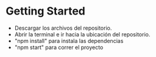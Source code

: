 # Getting Started
* Descargar los archivos del repositorio.
* Abrir la terminal e ir hacia la ubicación del repositorio.
* "npm install" para instala las dependencias
* "npm start" para correr el proyecto
